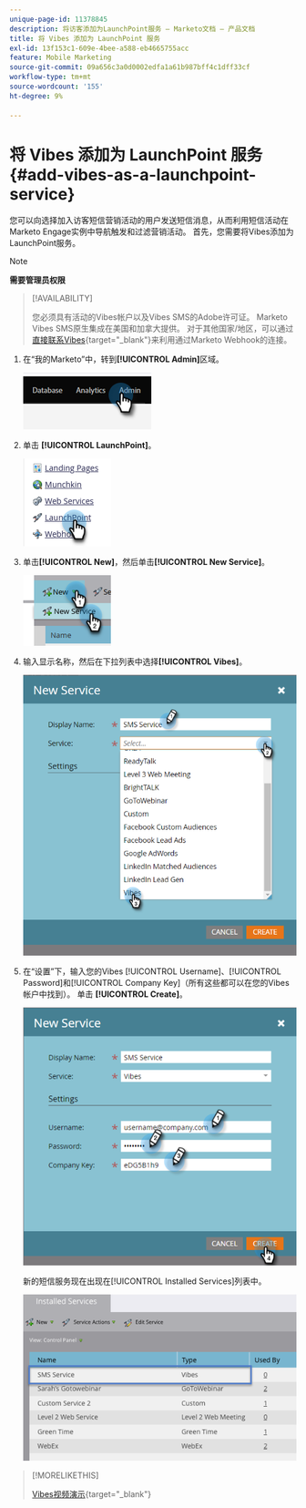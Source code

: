 ```yaml
---
unique-page-id: 11378845
description: 将访客添加为LaunchPoint服务 — Marketo文档 — 产品文档
title: 将 Vibes 添加为 LaunchPoint 服务
exl-id: 13f153c1-609e-4bee-a588-eb4665755acc
feature: Mobile Marketing
source-git-commit: 09a656c3a0d0002edfa1a61b987bff4c1dff33cf
workflow-type: tm+mt
source-wordcount: '155'
ht-degree: 9%

---
```


# 将 Vibes 添加为 LaunchPoint 服务 {#add-vibes-as-a-launchpoint-service}

您可以向选择加入访客短信营销活动的用户发送短信消息，从而利用短信活动在Marketo Engage实例中导航触发和过滤营销活动。 首先，您需要将Vibes添加为LaunchPoint服务。

>[!NOTE]
>
>**需要管理员权限**

>[!AVAILABILITY]
>
>您必须具有活动的Vibes帐户以及Vibes SMS的Adobe许可证。 Marketo Vibes SMS原生集成在美国和加拿大提供。 对于其他国家/地区，可以通过[直接联系Vibes](https://www.vibes.com/talk-to-sales){target="_blank"}来利用通过Marketo Webhook的连接。

1. 在“我的Marketo”中，转到&#x200B;**[!UICONTROL Admin]**&#x200B;区域。

   ![](assets/add-vibes-as-a-launchpoint-service-1.png)

1. 单击 **[!UICONTROL LaunchPoint]**。

   ![](assets/add-vibes-as-a-launchpoint-service-2.png)

1. 单击&#x200B;**[!UICONTROL New]**，然后单击&#x200B;**[!UICONTROL New Service]**。

   ![](assets/add-vibes-as-a-launchpoint-service-3.png)

1. 输入显示名称，然后在下拉列表中选择&#x200B;**[!UICONTROL Vibes]**。

   ![](assets/add-vibes-as-a-launchpoint-service-4.png)

1. 在“设置”下，输入您的Vibes [!UICONTROL Username]、[!UICONTROL Password]和[!UICONTROL Company Key]（所有这些都可以在您的Vibes帐户中找到）。 单击 **[!UICONTROL Create]**。

   ![](assets/add-vibes-as-a-launchpoint-service-5.png)

   新的短信服务现在出现在[!UICONTROL Installed Services]列表中。

   ![](assets/add-vibes-as-a-launchpoint-service-6.png)

>[!MORELIKETHIS]
>
>[Vibes视频演示](https://vimeo.com/215233767/1ed136adbc){target="_blank"}

